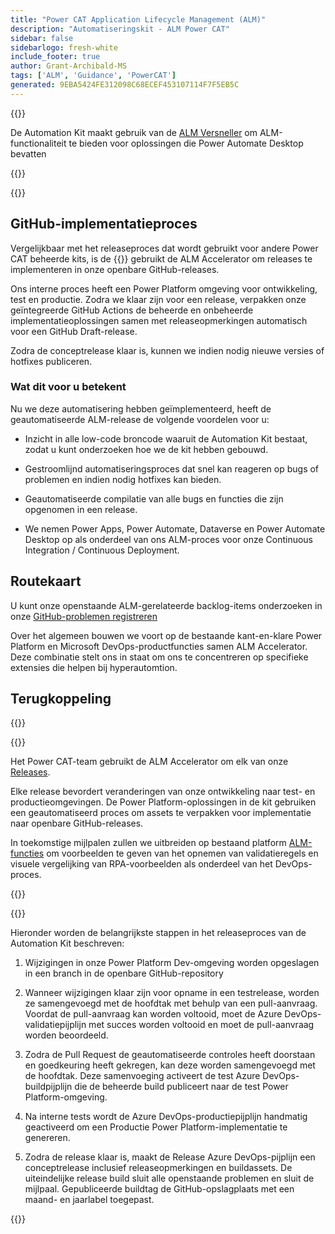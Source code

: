 ```yaml
---
title: "Power CAT Application Lifecycle Management (ALM)"
description: "Automatiseringskit - ALM Power CAT"
sidebar: false
sidebarlogo: fresh-white
include_footer: true
author: Grant-Archibald-MS
tags: ['ALM', 'Guidance', 'PowerCAT']
generated: 9EBA5424FE312098C68ECEF453107114F7F5EB5C
---
```


{{<slideStyles>}}

<div class="optional">

De Automation Kit maakt gebruik van de [ALM Versneller](https://aka.ms/aa4pp) om ALM-functionaliteit te bieden voor oplossingen die Power Automate Desktop bevatten

</div>

{{<presentation slides="1,2">}}


<div class="optional">

{{<presentationStyles>}}

## GitHub-implementatieproces

Vergelijkbaar met het releaseproces dat wordt gebruikt voor andere Power CAT beheerde kits, is de {{<product-name>}} gebruikt de ALM Accelerator om releases te implementeren in onze openbare GitHub-releases.

Ons interne proces heeft een Power Platform omgeving voor ontwikkeling, test en productie. Zodra we klaar zijn voor een release, verpakken onze geïntegreerde GitHub Actions de beheerde en onbeheerde implementatieoplossingen samen met releaseopmerkingen automatisch voor een GitHub Draft-release.

Zodra de conceptrelease klaar is, kunnen we indien nodig nieuwe versies of hotfixes publiceren.

### Wat dit voor u betekent

Nu we deze automatisering hebben geïmplementeerd, heeft de geautomatiseerde ALM-release de volgende voordelen voor u:

- Inzicht in alle low-code broncode waaruit de Automation Kit bestaat, zodat u kunt onderzoeken hoe we de kit hebben gebouwd.

- Gestroomlijnd automatiseringsproces dat snel kan reageren op bugs of problemen en indien nodig hotfixes kan bieden.

- Geautomatiseerde compilatie van alle bugs en functies die zijn opgenomen in een release.

- We nemen Power Apps, Power Automate, Dataverse en Power Automate Desktop op als onderdeel van ons ALM-proces voor onze Continuous Integration / Continuous Deployment.

## Routekaart

U kunt onze openstaande ALM-gerelateerde backlog-items onderzoeken in onze [GitHub-problemen registreren](https://github.com/microsoft/powercat-automation-kit/issues?q=is%3Aissue+is%3Aopen+label%3Aalm)

Over het algemeen bouwen we voort op de bestaande kant-en-klare Power Platform en Microsoft DevOps-productfuncties samen ALM Accelerator. Deze combinatie stelt ons in staat om ons te concentreren op specifieke extensies die helpen bij hyperautomtion.

## Terugkoppeling

{{<questions name="/content/nl/features/alm/powercat.json" completed="Bedankt voor het geven van feedback" showNavigationButtons="false" locale="nl">}}

</div>

{{<slide  id="slide1" audio="features/alm/powercat/overview.mp3" description="Power CAT ALM Overview" localImage="/images/illustrations/alm-roadmap-2022-11.svg" >}}

Het Power CAT-team gebruikt de ALM Accelerator om elk van onze [Releases](https://github.com/microsoft/powercat-automation-kit/releases).

Elke release bevordert veranderingen van onze ontwikkeling naar test- en productieomgevingen. De Power Platform-oplossingen in de kit gebruiken een geautomatiseerd proces om assets te verpakken voor implementatie naar openbare GitHub-releases.

In toekomstige mijlpalen zullen we uitbreiden op bestaand platform [ALM-functies](/nl/features/alm) om voorbeelden te geven van het opnemen van validatieregels en visuele vergelijking van RPA-voorbeelden als onderdeel van het DevOps-proces.  

{{</slide>}}

{{<slide  id="slide2" audio="features/alm/powercat/release-process.mp3" description="Power CAT Automation Kit Release Checker" localImage="/images/illustrations/alm-powercat-process.svg" >}}

Hieronder worden de belangrijkste stappen in het releaseproces van de Automation Kit beschreven:

1. Wijzigingen in onze Power Platform Dev-omgeving worden opgeslagen in een branch in de openbare GitHub-repository

2. Wanneer wijzigingen klaar zijn voor opname in een testrelease, worden ze samengevoegd met de hoofdtak met behulp van een pull-aanvraag. Voordat de pull-aanvraag kan worden voltooid, moet de Azure DevOps-validatiepijplijn met succes worden voltooid en moet de pull-aanvraag worden beoordeeld.

3. Zodra de Pull Request de geautomatiseerde controles heeft doorstaan en goedkeuring heeft gekregen, kan deze worden samengevoegd met de hoofdtak. Deze samenvoeging activeert de test Azure DevOps-buildpijplijn die de beheerde build publiceert naar de test Power Platform-omgeving.

4. Na interne tests wordt de Azure DevOps-productiepijplijn handmatig geactiveerd om een Productie Power Platform-implementatie te genereren.

5. Zodra de release klaar is, maakt de Release Azure DevOps-pijplijn een conceptrelease inclusief releaseopmerkingen en buildassets. De uiteindelijke release build sluit alle openstaande problemen en sluit de mijlpaal. Gepubliceerde buildtag de GitHub-opslagplaats met een maand- en jaarlabel toegepast.

{{</slide>}}
